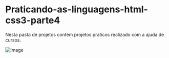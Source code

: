 # Praticando-as-linguagens-html-css3-parte4
 Nesta pasta de projetos contém projetos praticos realizado com a ajuda de cursos.
 
 ![image](https://user-images.githubusercontent.com/108032085/210182236-fd376466-e0b6-4c44-8ec5-0b43de1c7109.png)

